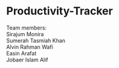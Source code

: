 # Productivity-Tracker

Team members:<br>
Sirajum Monira<br>
Sumerah Tasmiah Khan<br>
Alvin Rahman Wafi<br>
Easin Arafat<br>
Jobaer Islam Alif<br>
